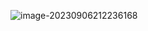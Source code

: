 ![image-20230906212236168](https://cdn.jsdelivr.net/gh/iamk123/typora@main/uPic/2023/09/06/21223616940065561694006556336v5FZ0p-image-20230906212236168.png)